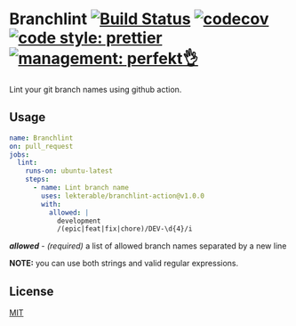 # Branchlint [![Build Status](https://travis-ci.com/lekterable/branchlint-action.svg?branch=master)](https://travis-ci.com/lekterable/branchlint-action) [![codecov](https://codecov.io/gh/lekterable/branchlint-action/branch/master/graph/badge.svg)](https://codecov.io/gh/lekterable/branchlint-action) [![code style: prettier](https://img.shields.io/badge/code_style-prettier-ff69b4.svg?style=flat-square)](https://github.com/prettier/prettier) [![management: perfekt👌](https://img.shields.io/badge/management-perfekt👌-red.svg?style=flat-square)](https://github.com/lekterable/perfekt)

Lint your git branch names using github action.

## Usage

```yaml
name: Branchlint
on: pull_request
jobs:
  lint:
    runs-on: ubuntu-latest
    steps:
      - name: Lint branch name
        uses: lekterable/branchlint-action@v1.0.0
        with:
          allowed: |
            development
            /(epic|feat|fix|chore)/DEV-\d{4}/i
```

**_allowed_** - _(required)_ a list of allowed branch names separated by a new line

**NOTE:** you can use both strings and valid regular expressions.

## License

[MIT](LICENSE)
